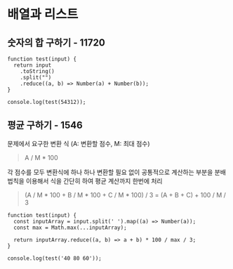 # 배열과 리스트

## 숫자의 합 구하기 - 11720
```
function test(input) {
  return input
    .toString()
    .split("")
    .reduce((a, b) => Number(a) + Number(b));
}

console.log(test(54312));
```

## 평균 구하기 - 1546
문제에서 요구한 변환 식 (A: 변환할 점수, M: 최대 점수)
> A / M * 100

각 점수를 모두 변환식에 하나 하나 변환할 필요 없이 공통적으로 계산하는 부분을 분배법칙을 이용해서 식을 간단히 하여 평균 계산까지 한번에 처리
> (A / M * 100 + B / M * 100 + C / M * 100) / 3 = (A + B + C) + 100 / M / 3

```
function test(input) {
  const inputArray = input.split(' ').map((a) => Number(a));
  const max = Math.max(...inputArray);

  return inputArray.reduce((a, b) => a + b) * 100 / max / 3;
}

console.log(test('40 80 60'));
```